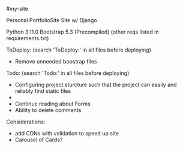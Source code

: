#my-site

Personal PortfolioSite Site w/ Django

Python 3.11.0
Bootstrap 5.3 (Precompiled)
(other reqs listed in requirements.txt)

ToDeploy: (search 'ToDeploy:' in all files before deploying)
- Remove unneeded boostrap files

Todo: (search 'Todo:' in all files before deploying)
- Configuring project sturcture such that the project can easily and reliably find static files
- 
- Continue reading about Forms
- Ability to delete comments


Considerations:
- add CDNs with validation to speed up site
- Carousel of Cards?